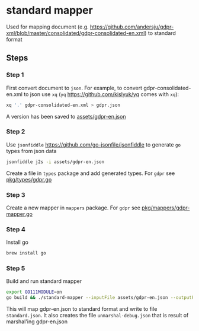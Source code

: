 # standard mapper

Used for mapping document (e.g. <https://github.com/andersju/gdpr-xml/blob/master/consolidated/gdpr-consolidated-en.xml>) to standard format

## Steps

### Step 1
First convert document to `json`. For example, to convert gdpr-consolidated-en.xml to json use `xq` (`yq` <https://github.com/kislyuk/yq> comes with `xq`):

```bash
xq '.' gdpr-consolidated-en.xml > gdpr.json
```
A version has been saved to [assets/gdpr-en.json](assets/gdpr-en.json)

### Step 2

Use `jsonfiddle` <https://github.com/go-jsonfile/jsonfiddle> to generate `go` types from json data

```bash
jsonfiddle j2s -i assets/gdpr-en.json
```

Create a file in `types` package and add generated types. For `gdpr` see [pkg/types/gdpr.go](pkg/types/gdpr.go)

### Step 3

Create a new mapper in `mappers` package.  For `gdpr` see [pkg/mappers/gdpr-mapper.go](pkg/mappers/gdpr-mapper.go)

### Step 4

Install go

```bash
brew install go
```

### Step 5

Build and run standard mapper

```bash
export GO111MODULE=on
go build && ./standard-mapper --inputFile assets/gdpr-en.json --outputFile standard.json
```

This will map gdpr-en.json to standard format and write to file `standard.json`. It also creates the file `unmarshal-debug.json` that is result of marshal'ing gdpr-en.json
